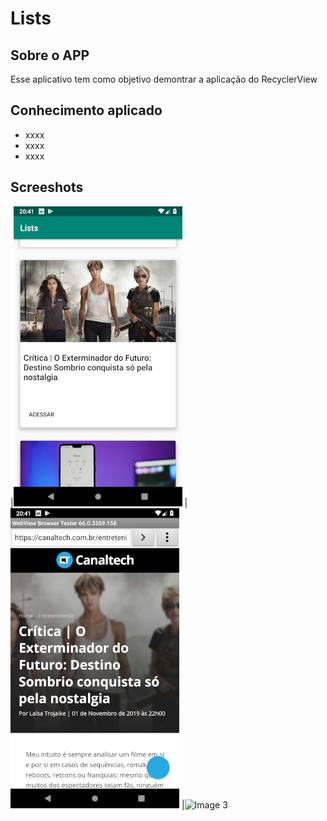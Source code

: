# Lists

## Sobre o APP 
Esse aplicativo tem como objetivo demontrar a aplicação do RecyclerView
## Conhecimento aplicado
* xxxx
* xxxx
* xxxx

## Screeshots

|![Image 1](https://github.com/reginaldobarreto/Lists/blob/master/1.png)
|![Image 2](https://github.com/reginaldobarreto/Lists/blob/master/2.png)
|![Image 3](https://github.com/reginaldobarreto/Lists/blob/master/3.png)